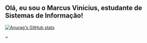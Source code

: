 ## Olá, eu sou o Marcus Vinicius, estudante de Sistemas de Informação!

[![Anurag's GitHub stats](https://github-readme-stats.vercel.app/api?username=marcusvrds07&show_icons=true&theme=shadow_green)](https://github.com/anuraghazra/github-readme-stats)

=
